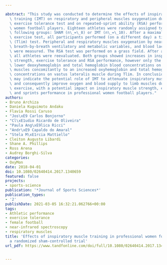 ---
abstract: "This study was conducted to determine the effects of inspiratory muscle\
  \ training (IMT) on respiratory and peripheral muscles oxygenation during a maximal\
  \ exercise tolerance test and on repeated-sprint ability (RSA) performance in professional\
  \ women football players. Eighteen athletes were randomly assigned to one of the\
  \ following groups: SHAM (n\_=\_8) or IMT (n\_=\_10). After a maximal incremental\
  \ exercise test, all participants performed (on a different day) a time-to-exhaustion\
  \ (Tlim) test. Peripheral and respiratory muscles oxygenation by near-infrared spectroscopy,\
  \ breath-by-breath ventilatory and metabolic variables, and blood lactate concentration\
  \ were measured. The RSA test was performed on a grass field. After a 6\_week intervention,\
  \ all athletes were reevaluated. Both groups showed increases in inspiratory muscles\
  \ strength, exercise tolerance and RSA performance, however only the IMT group presented\
  \ lower deoxyhemoglobin and total hemoglobin blood concentrations on intercostal\
  \ muscles concomitantly to an increased oxyhemoglobin and total hemoglobin blood\
  \ concentrations on vastus lateralis muscle during Tlim. In conclusion, these results\
  \ may indicate the potential role of IMT to attenuate inspiratory muscles metaboreflex\
  \ and consequently improve oxygen and blood supply to limb muscles during high-intensity\
  \ exercise, with a potential impact on inspiratory muscle strength, exercise tolerance\
  \ and sprints performance in professional women football players."
authors:
- Bruno Archiza
- Daniela Kuguimoto Andaku
- Flavia Rossi Caruso
- "Jos\xE9 Carlos Bonjorno"
- "Cl\xE1udio Ricardo de Oliveira"
- "Paula Ang\xE9lica Ricci"
- "Andr\xE9 Capaldo do Amaral"
- "Stela M\xE1rcia Mattiello"
- Cleiton Augusto Libardi
- Shane A. Phillips
- Ross Arena
- Audrey Borghi-Silva
categories:
- OxyMon
date: 2018-04-01
doi: 10.1080/02640414.2017.1340659
featured: false
projects:
- sports-science
publication: '*Journal of Sports Sciences*'
publication_types:
- '2'
publishDate: 2021-03-05 16:32:21.062766+00:00
tags:
- Athletic performance
- exercise tolerance
- female football
- near-infrared spectroscopy
- respiratory muscles
title: 'Effects of inspiratory muscle training in professional women football players:
  a randomized sham-controlled trial'
url_pdf: https://www.tandfonline.com/doi/full/10.1080/02640414.2017.1340659

---
